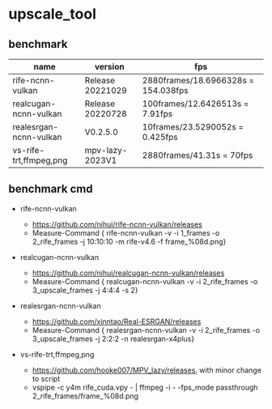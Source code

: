 # upscale_tool

## benchmark
|name|version|fps|
|-|-|-|
|rife-ncnn-vulkan|Release 20221029|2880frames/18.6966328s = 154.038fps|
|realcugan-ncnn-vulkan|Release 20220728|100frames/12.6426513s = 7.91fps|
|realesrgan-ncnn-vulkan|V0.2.5.0|10frames/23.5290052s = 0.425fps|
|vs-rife-trt,ffmpeg,png|mpv-lazy-2023V1|2880frames/41.31s = 70fps|

## benchmark cmd
+ rife-ncnn-vulkan
  - https://github.com/nihui/rife-ncnn-vulkan/releases
  - Measure-Command { rife-ncnn-vulkan -v -i 1_frames -o 2_rife_frames -j 10:10:10 -m rife-v4.6 -f frame_%08d.png}
  
+ realcugan-ncnn-vulkan
  - https://github.com/nihui/realcugan-ncnn-vulkan/releases
  - Measure-Command { realcugan-ncnn-vulkan -v -i 2_rife_frames -o 3_upscale_frames -j 4:4:4 -s 2}
  
+ realesrgan-ncnn-vulkan
  - https://github.com/xinntao/Real-ESRGAN/releases
  - Measure-Command { realesrgan-ncnn-vulkan -v -i 2_rife_frames -o 3_upscale_frames -j 2:2:2 -n realesrgan-x4plus}

+ vs-rife-trt,ffmpeg,png
  - https://github.com/hooke007/MPV_lazy/releases, with minor change to script
  - vspipe -c y4m rife_cuda.vpy - | ffmpeg -i - -fps_mode passthrough 2_rife_frames/frame_%08d.png
